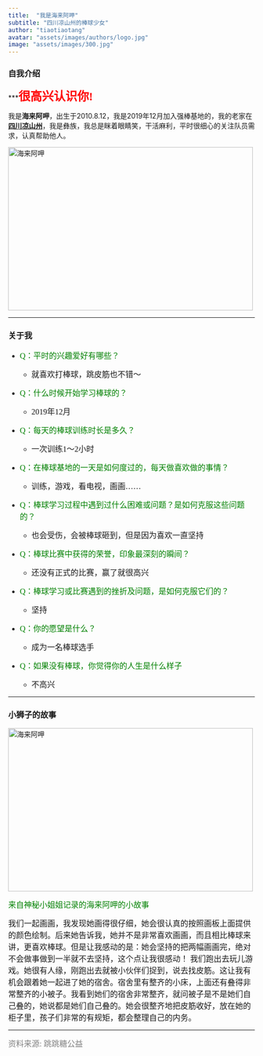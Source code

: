 ```yaml
---
title:  "我是海来阿呷"
subtitle: "四川凉山州的棒球少女"
author: "tiaotiaotang"
avatar: "assets/images/authors/logo.jpg"
image: "assets/images/300.jpg"
---
```


### 自我介绍

***<font face="黑体" color=red size=5><b>很高兴认识你! </b></font >

我是**海来阿呷**，出生于2010.8.12，我是2019年12月加入强棒基地的，我的老家在[**四川凉山州**](https://baike.baidu.com/item/%E5%87%89%E5%B1%B1%E5%BD%9D%E6%97%8F%E8%87%AA%E6%B2%BB%E5%B7%9E/2721144?fromtitle=%E5%9B%9B%E5%B7%9D%E5%87%89%E5%B1%B1%E5%B7%9E&fromid=50086249&fr=aladdin)，我是彝族，我总是眯着眼睛笑，干活麻利，平时很细心的关注队员需求，认真帮助他人。
 

<img style="width:500px;height:333px" src="https://tva1.sinaimg.cn/large/008eGmZEly1goio2ejnt2j30k00dc4qp.jpg" alt="海来阿呷" aligh=center />


*****

### 关于我

* <font face="黑体" color=green size=3>Q：平时的兴趣爱好有哪些？</font>

  * <font face="黑体" size=3>就喜欢打棒球，跳皮筋也不错～</font>

* <font face="黑体" color=green size=3>Q：什么时候开始学习棒球的？</font>
 
  * <font face="黑体" size=3>2019年12月</font>
 
* <font face="黑体" color=green size=3>Q：每天的棒球训练时长是多久？</font>
 
  * <font face="黑体" size=3>一次训练1～2小时</font>
 
* <font face="黑体" color=green size=3>Q：在棒球基地的一天是如何度过的，每天做喜欢做的事情？</font>
 
  * <font face="黑体" size=3>训练，游戏，看电视，画画……</font>
 
* <font face="黑体" color=green size=3>Q：棒球学习过程中遇到过什么困难或问题？是如何克服这些问题的？</font>

  * <font face="黑体" size=3>也会受伤，会被棒球砸到，但是因为喜欢一直坚持</font>

* <font face="黑体" color=green size=3>Q：棒球比赛中获得的荣誉，印象最深刻的瞬间？</font>

  * <font face="黑体" size=3>还没有正式的比赛，赢了就很高兴</font>

* <font face="黑体" color=green size=3>Q：棒球学习或比赛遇到的挫折及问题，是如何克服它们的？</font>

  * <font face="黑体" size=3>坚持</font>

* <font face="黑体" color=green size=3>Q：你的愿望是什么？</font>

  * <font face="黑体" size=3>成为一名棒球选手</font>

* <font face="黑体" color=green size=3>Q：如果没有棒球，你觉得你的人生是什么样子</font>

  * <font face="黑体" size=3>不高兴</font>


*****

### 小狮子的故事

<img style="width:500px;height:333px" src="https://tva1.sinaimg.cn/large/008eGmZEly1goioatpcscj31400u0u0z.jpg" alt="海来阿呷" aligh=center />

<font face="黑体" color=green size=3>来自神秘小姐姐记录的海来阿呷的小故事</font>

<font face="黑体" size=3>
我们一起画画，我发现她画得很仔细，她会很认真的按照画板上面提供的颜色绘制。后来她告诉我，她并不是非常喜欢画画，而且相比棒球来讲，更喜欢棒球。但是让我感动的是：她会坚持的把两幅画画完，绝对不会做事做到一半就不去坚持，这个点让我很感动！
我们跑出去玩儿游戏。她很有人缘，刚跑出去就被小伙伴们捉到，说去找皮筋。这让我有机会跟着她一起进了她的宿舍。宿舍里有整齐的小床，上面还有叠得非常整齐的小被子。我看到她们的宿舍非常整齐，就问被子是不是她们自己叠的，她说都是她们自己叠的。她会很整齐地把皮筋收好，放在她的柜子里，孩子们非常的有规矩，都会整理自己的内务。
 </font>

*****

 
<font face="黑体" color=grey size=3>资料来源: 跳跳糖公益 </font>
